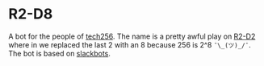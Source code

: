 # R2-D8

A bot for the people of [tech256][tech256]. The name is a pretty awful play
on [R2-D2][r2d2] where in we replaced the last 2 with an 8 because 256 is
2^8 `¯\_(ツ)_/¯`. The bot is based on [slackbots][slackbots].


[tech256]: http://tech256.com
[r2d2]: http://en.wikipedia.org/wiki/R2-D2
[slackbots]: https://github.com/mishk0/slack-bot-api
